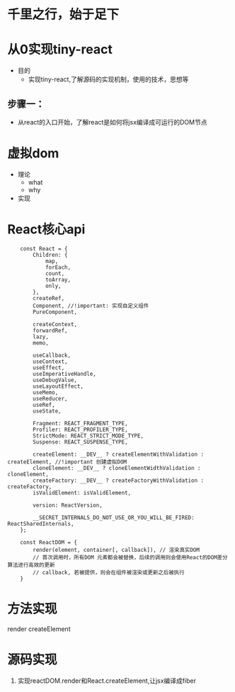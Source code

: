 # 千里之行，始于足下
# 从0实现tiny-react
- 目的
  - 实现tiny-react,了解源码的实现机制，使用的技术，思想等
## 步骤一：
- 从react的入口开始，了解react是如何将jsx编译成可运行的DOM节点
# 虚拟dom
- 理论
  - what
  - why
- 实现

# React核心api
```react
    const React = {
        Children: {
            map,
            forEach,
            count,
            toArray,
            only,
        },
        createRef,
        Component, //!important: 实现自定义组件
        PureComponent,

        createContext,
        forwardRef,
        lazy,
        memo,

        useCallback,
        useContext,
        useEffect,
        useImperativeHandle,
        useDebugValue,
        useLayoutEffect,
        useMemo,
        useReducer,
        useRef,
        useState,

        Fragment: REACT_FRAGMENT_TYPE,
        Profiler: REACT_PROFILER_TYPE,
        StrictMode: REACT_STRICT_MODE_TYPE,
        Suspense: REACT_SUSPENSE_TYPE,
        
        createElement: __DEV__ ? createElementWithValidation : createElement, //!important 创建虚拟DOM
        cloneElement: __DEV__ ? cloneElementWidthValidation : cloneElement,
        createFactory: __DEV__ ? createFactoryWithValidation : createFactory,
        isValidElement: isValidElement,

        version: ReactVersion,

        __SECRET_INTERNALS_DO_NOT_USE_OR_YOU_WILL_BE_FIRED: ReactSharedInternals,
    };

    const ReactDOM = {
        render(element, container[, callback]), // 渲染真实DOM
        // 首次调用时，所有DOM 元素都会被替换，后续的调用则会使用React的DOM差分算法进行高效的更新
        // callback, 若被提供，则会在组件被渲染或更新之后被执行
    }
```

# 方法实现
render
createElement

# 源码实现
1. 实现reactDOM.render和React.createElement,让jsx编译成fiber